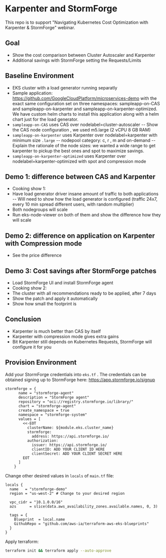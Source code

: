 # Karpenter and StormForge

This repo is to support "Navigating Kubernetes Cost Optimization with Karpenter & StormForge"
webinar.

## Goal

- Show the cost comparison between Cluster Autoscaler and Karpenter
- Additional savings with StormForge setting the Requests/Limits

## Baseline Environment

- EKS cluster with a load generator running separatly
- Sample application: https://github.com/GoogleCloudPlatform/microservices-demo with the exact same configuration set on three namespaces: sampleapp-on-CAS and sampleapp-on-karpenter and sampleapp-on-karpenter-optimized. We have custom helm charts to install this application along with a helm chart just for the load generator.
- `sampleapp-on-CAS` uses CAS over nodelabel=cluster-autoscaler
-- Show the CAS node configuration , we used m5.large (2 vCPU 8 GB RAM)
- `sampleapp-on-karpenter` uses Karpenter over nodelabel=karpenter with minimum size `.large` 
-- nodepool category: c, r , m and on-demand
-- Explain the rationale of the node sizes: we wanted a wide range to get karpenter to pickup the best ones and spot to maximize savings.
- `sampleapp-on-karpenter-optimized` uses Karpenter over nodelabel=karpenter-optimized with spot and compression mode 


## Demo 1: difference between CAS and Karpenter

- Cooking show 1:
- Have load generator driver insane amount of traffic to both applications
-- Will need to show how the load generator is configured (traffic 24x7, every 10 min spread different users, with random multiplier)
- Both nodegroups will scale
- Run eks-node-viewer on both of them and show the difference how they will scale

## Demo 2: difference on application on Karpenter with Compression mode

- See the price difference

## Demo 3: Cost savings after StormForge patches

- Load StormForge UI and install StormForge agent
- Cooking show 2:
- The cluster with all recommendations ready to be applied, after 7 days 
- Show the patch and apply it automatically
- Show how small the footprint is

## Conclusion

- Karpenter is much better than CAS by itself
- Karpenter with compression mode gives extra gains
- Bit Karpenter still depends on Kubernetes Requests, StormForge will configure it for you

## Provision Environment

Add your StormForge credentials into `eks.tf` . The credentials can be obtained signing up to StormForge here: https://app.stormforge.io/signup

```hcl
stormforge = {
      name = "stormforge-agent"
      description = "StormForge agent"
      repository = "oci://registry.stormforge.io/library/"
      chart = "stormforge-agent"
      create_namespace = true
      namespace = "stormforge-system"
      values = [
        <<-EOT
          clusterName: ${module.eks.cluster_name}
          stormforge:
            address: https://api.stormforge.io/
          authorization:
            issuer: https://api.stormforge.io/
            clientID: ADD YOUR CLIENT ID HERE
            clientSecret: ADD YOUR CLIENT SECRET HERE
        EOT
      ]
    }
```

Change other desired values in `locals` of `main.tf` file:

```hcl
locals {
  name   = "stormforge-demo"
  region = "us-west-2" # Change to your desired region

  vpc_cidr = "10.1.0.0/16"
  azs      = slice(data.aws_availability_zones.available.names, 0, 3)

  tags = {
    Blueprint  = local.name
    GithubRepo = "github.com/aws-ia/terraform-aws-eks-blueprints"
  }
}
```

Apply terraform:

```bash
terraform init && terraform apply --auto-approve
```

